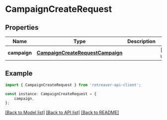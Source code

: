 # CampaignCreateRequest


## Properties

Name | Type | Description | Notes
------------ | ------------- | ------------- | -------------
**campaign** | [**CampaignCreateRequestCampaign**](CampaignCreateRequestCampaign.md) |  | [default to undefined]

## Example

```typescript
import { CampaignCreateRequest } from 'retreaver-api-client';

const instance: CampaignCreateRequest = {
    campaign,
};
```

[[Back to Model list]](../README.md#documentation-for-models) [[Back to API list]](../README.md#documentation-for-api-endpoints) [[Back to README]](../README.md)

